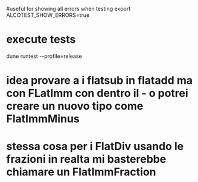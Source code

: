 #useful for showing all errors when testing
export ALCOTEST_SHOW_ERRORS=true

# execute tests
dune runtest --profile=release


# idea provare a i flatsub in flatadd ma con FLatImm con dentro il - o potrei creare un nuovo tipo come FlatImmMinus
# stessa cosa per i FlatDiv usando le frazioni in realta mi basterebbe chiamare un FlatImmFraction

